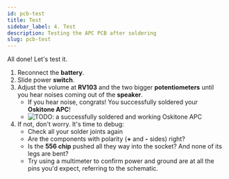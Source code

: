 ```yaml
---
id: pcb-test
title: Test
sidebar_label: 4. Test
description: Testing the APC PCB after soldering
slug: pcb-test
---
```


All done! Let's test it.

1.  Reconnect the **battery**.
2.  Slide power **switch**.
3.  Adjust the volume at **RV103** and the two bigger **potentiometers** until you hear noises coming out of the **speaker**.
    - If you hear noise, congrats! You successfully soldered your **Oskitone APC**!
    - ![TODO: a successfully soldered and working Oskitone APC](https://dummyimage.com/1920x1080/000/fff)
4.  If not, don't worry. It's time to debug:
    - Check all your solder joints again
    - Are the components with polarity (**+** and **-** sides) right?
    - Is the **556 chip** pushed all they way into the socket? And none of its legs are bent?
    - Try using a multimeter to confirm power and ground are at all the pins you'd expect, referring to the schematic.

<!-- TODO: consider breaking out test from the rest of the steps -->
